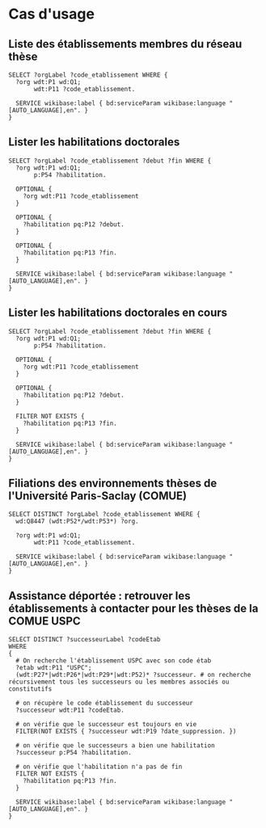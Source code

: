 # Cas d'usage

## Liste des établissements membres du réseau thèse

```sparql
SELECT ?orgLabel ?code_etablissement WHERE {
  ?org wdt:P1 wd:Q1;
       wdt:P11 ?code_etablissement.
  
  SERVICE wikibase:label { bd:serviceParam wikibase:language "[AUTO_LANGUAGE],en". }
}
```

## Lister les habilitations doctorales

```sparql
SELECT ?orgLabel ?code_etablissement ?debut ?fin WHERE {
  ?org wdt:P1 wd:Q1;
       p:P54 ?habilitation.
  
  OPTIONAL {
    ?org wdt:P11 ?code_etablissement 
  }
  
  OPTIONAL { 
    ?habilitation pq:P12 ?debut.
  }
  
  OPTIONAL { 
    ?habilitation pq:P13 ?fin.
  }
  
  SERVICE wikibase:label { bd:serviceParam wikibase:language "[AUTO_LANGUAGE],en". }
}
```

## Lister les habilitations doctorales en cours

```sparql
SELECT ?orgLabel ?code_etablissement ?debut ?fin WHERE {
  ?org wdt:P1 wd:Q1;
       p:P54 ?habilitation.
  
  OPTIONAL {
    ?org wdt:P11 ?code_etablissement 
  }
  
  OPTIONAL {
    ?habilitation pq:P12 ?debut.
  }
  
  FILTER NOT EXISTS { 
    ?habilitation pq:P13 ?fin.
  }
  
  SERVICE wikibase:label { bd:serviceParam wikibase:language "[AUTO_LANGUAGE],en". }
}
```

## Filiations des environnements thèses de l'Université Paris-Saclay (COMUE)

```sparql
SELECT DISTINCT ?orgLabel ?code_etablissement WHERE {
  wd:Q8447 (wdt:P52*/wdt:P53*) ?org.
  
  ?org wdt:P1 wd:Q1;
       wdt:P11 ?code_etablissement.
  
  SERVICE wikibase:label { bd:serviceParam wikibase:language "[AUTO_LANGUAGE],en". }
}
```

## Assistance déportée : retrouver les établissements à contacter pour les thèses de la COMUE USPC

```sparql
SELECT DISTINCT ?successeurLabel ?codeEtab
WHERE
{
  # On recherche l'établissement USPC avec son code étab
  ?etab wdt:P11 "USPC";        
  (wdt:P27*|wdt:P26*|wdt:P29*|wdt:P52)* ?successeur. # on recherche récursivement tous les successeurs ou les membres associés ou constitutifs
  
  # on récupère le code établissement du successeur
  ?successeur wdt:P11 ?codeEtab.
         
  # on vérifie que le successeur est toujours en vie
  FILTER(NOT EXISTS { ?successeur wdt:P19 ?date_suppression. })
  
  # on vérifie que le successeurs a bien une habilitation
  ?successeur p:P54 ?habilitation.
  
  # on vérifie que l'habilitation n'a pas de fin
  FILTER NOT EXISTS {
    ?habilitation pq:P13 ?fin.
  }
  
  SERVICE wikibase:label { bd:serviceParam wikibase:language "[AUTO_LANGUAGE],en". }
}
```
